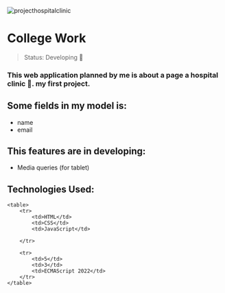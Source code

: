 ![projecthospitalclinic](https://user-images.githubusercontent.com/84799845/193354624-15af26ac-86a9-4ab7-b4e0-f27d056f7617.jpg)

<h1>College Work</h1>

> Status: Developing 📐

### This web application planned by me is about a page a hospital clinic 🏥. my first project.

## Some fields in my model is:
+ name
+ email

## This features are in developing:
+ Media queries (for tablet)

## Technologies Used:
    <table>
        <tr>
            <td>HTML</td>
            <td>CSS</td>
            <td>JavaScript</td>
            
        </tr>

        <tr>
            <td>5</td>
            <td>3</td>
            <td>ECMAScript 2022</td>
        </tr>
    </table>
